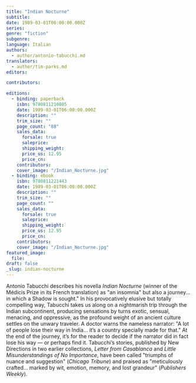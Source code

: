 ```yaml
---
title: "Indian Nocturne"
subtitle:
date: 1989-03-01T06:00:00.000Z
series:
genre: "fiction"
subgenre:
language: Italian
authors:
  - author/antonio-tabucchi.md
translators:
  - author/tim-parks.md
editors:

contributors:

editions:
  - binding: paperback
    isbn: 9780811210805
    date: 1989-03-01T06:00:00.000Z
    description: ""
    trim_size: ""
    page_count: "88"
    sales_data:
      forsale: true
      saleprice:
      shipping_weight:
      price_us: 12.95
      price_cn:
    contributors:
    cover_image: "/Indian_Nocturne.jpg"
  - binding: ebook
    isbn: 9780811221443
    date: 1989-03-01T06:00:00.000Z
    description: ""
    trim_size: ""
    page_count: ""
    sales_data:
      forsale: true
      saleprice:
      shipping_weight:
      price_us: 12.95
      price_cn:
    contributors:
    cover_image: "/Indian_Nocturne.jpg"
featured_image:
  file:
draft: false
_slug: indian-nocturne
---
```


Antonio Tabucchi describes his novella _Indian Nocturne_ (winner of the Médicis Prize in its French translation) as "an insomnia" but also a journey... in which a Shadow is sought." In his provocatively elusive but totally compelling way, Tabucchi takes us along on a nightmarish trip through the Indian subcontinent, producing sensations by turns exotic, sensual, menacing, and oppressive, as the profound weight of an ancient culture settles on the unwary traveler. A doctor warns the nameless narrator: "A lot of people lose their way in India... it’s a country specially made for that." At the end of the journey, it’s for the reader to decide if the narrator did in fact lose his way — or perhaps find it. Tabucchi’s stories, published by New Directions in two earlier collections, _Letter from Casablanca_ and _Little Misunderstandings of No Importance_, have been called "triumphs of nuance and suggestion" (_Chicago Tribune_) and praised as "meticulously crafted... marked by wit, emotion, memory, and lost grandeur" (_Publishers Weekly_).

